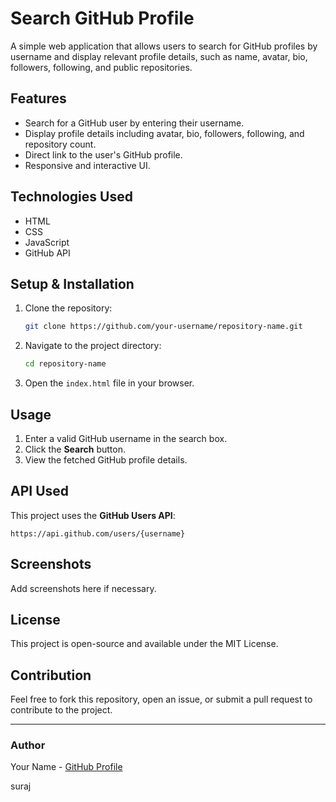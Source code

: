 # Search GitHub Profile

A simple web application that allows users to search for GitHub profiles by username and display relevant profile details, such as name, avatar, bio, followers, following, and public repositories.

## Features

- Search for a GitHub user by entering their username.
- Display profile details including avatar, bio, followers, following, and repository count.
- Direct link to the user's GitHub profile.
- Responsive and interactive UI.

## Technologies Used

- HTML
- CSS
- JavaScript
- GitHub API

## Setup & Installation

1. Clone the repository:
   ```sh
   git clone https://github.com/your-username/repository-name.git
   ```
2. Navigate to the project directory:
   ```sh
   cd repository-name
   ```
3. Open the `index.html` file in your browser.

## Usage

1. Enter a valid GitHub username in the search box.
2. Click the **Search** button.
3. View the fetched GitHub profile details.

## API Used

This project uses the **GitHub Users API**:

```
https://api.github.com/users/{username}
```

## Screenshots

Add screenshots here if necessary.

## License

This project is open-source and available under the MIT License.

## Contribution

Feel free to fork this repository, open an issue, or submit a pull request to contribute to the project.

---

### Author

Your Name - [GitHub Profile](https://github.com/your-username)

suraj


